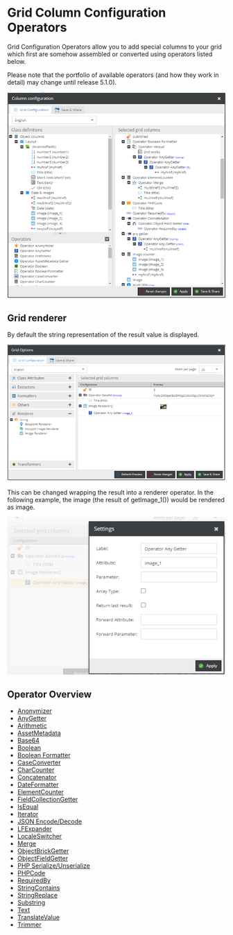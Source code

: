 # Grid Column Configuration Operators

Grid Configuration Operators allow you to add special columns to your grid which first are somehow assembled or converted using operators listed below.

Please note that the portfolio of available operators (and how they work in detail) may change until release 5.1.0).

![Configurator Button](../../img/gridconfig/operator_overview.png)

## Grid renderer

By default the string representation of the result value is displayed. 

![Render example 1](../../img/gridconfig/gridrenderer1.png)

This can be changed wrapping the result into a renderer operator. 
In the following example, the image (the result of getImage_1()) would be rendered as image.

![Render example 2](../../img/gridconfig/gridrenderer2.png)

## Operator Overview

* [Anonymizer](./Operators/Anonymizer.md) 
* [AnyGetter](./Operators/AnyGetter.md)
* [Arithmetic](./Operators/Arithmethic.md)
* [AssetMetadata](./Operators/AssetMetadataGetter.md)
* [Base64](./Operators/Base64.md)
* [Boolean](./Operators/Boolean.md)
* [Boolean Formatter](./Operators/BooleanFormatter.md)
* [CaseConverter](./Operators/CaseConverter.md)
* [CharCounter](./Operators/CharCounter.md)
* [Concatenator](./Operators/Concatenator.md)
* [DateFormatter](./Operators/DateFormatter.md)
* [ElementCounter](./Operators/ElementCounter.md)
* [FieldCollectionGetter](./Operators/FieldCollectionGetter.md)
* [IsEqual](./Operators/IsEqual.md)
* [Iterator](./Operators/Iterator.md)
* [JSON Encode/Decode](./Operators/JSON.md)
* [LFExpander](./Operators/LFExpander.md)
* [LocaleSwitcher](./Operators/LocaleSwitcher.md)
* [Merge](./Operators/Merge.md)
* [ObjectBrickGetter](./Operators/ObjectBrickGetter.md)
* [ObjectFieldGetter](./Operators/ObjectFieldGetter.md)
* [PHP Serialize/Unserialize](./Operators/PHP.md)
* [PHPCode](./Operators/PHPCode.md)
* [RequiredBy](./Operators/RequiredBy.md)
* [StringContains](./Operators/StringContains.md)
* [StringReplace](./Operators/StringReplace.md)
* [Substring](./Operators/Substring.md)
* [Text](./Operators/Text.md)
* [TranslateValue](./Operators/TranslateValue.md)
* [Trimmer](./Operators/Trimmer.md)


  
